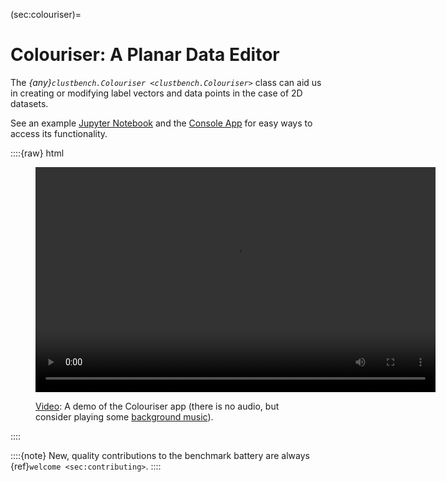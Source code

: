 



(sec:colouriser)=
# Colouriser: A Planar Data Editor

The *{any}`clustbench.Colouriser <clustbench.Colouriser>`* class
can aid us in creating or modifying label vectors and data points
in the case of 2D datasets.

See an example [Jupyter Notebook](https://github.com/gagolews/clustering-benchmarks/blob/-/colouriser-demo.ipynb)
and the [Console App](https://github.com/gagolews/clustering-benchmarks/blob/-/colouriser-app.py) for easy ways to access its functionality.


::::{raw} html
<figure class="align-default">
<video width="640" height="360" controls>
    <source src="../_static/img/colouriser-demo-noaudio.mp4" type="video/mp4" />
    Your browser does not support the HTML video tag.
    See <a href="../_static/img/colouriser-demo-noaudio.mp4">colouriser-demo-noaudio.mp4</a>.
</video>

<figcaption>
<p>
<span class="caption-number"><a href="../_static/img/colouriser-demo-noaudio.mp4">Video</a>:</span>
<span class="caption-text">A demo of the Colouriser app (there is no audio, but consider playing some <a href="https://yewtu.be/watch?v=xy_fxxj1mMY">background music</a>).</span>
</p>
</figcaption>
</figure>
::::

::::{note}
New, quality contributions to the benchmark battery are always {ref}`welcome <sec:contributing>`.
::::
